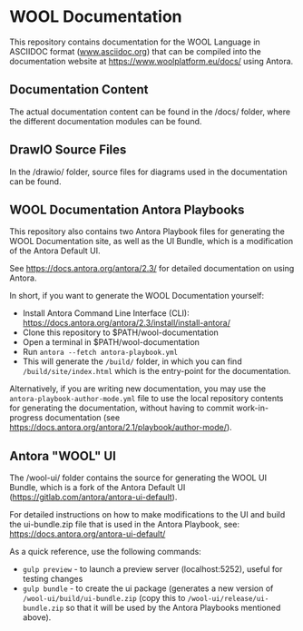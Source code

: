 # WOOL Documentation
This repository contains documentation for the WOOL Language in ASCIIDOC format (www.asciidoc.org) that can be compiled into the documentation website at https://www.woolplatform.eu/docs/ using Antora.

## Documentation Content
The actual documentation content can be found in the /docs/ folder, where the different documentation modules can be found.

## DrawIO Source Files
In the /drawio/ folder, source files for diagrams used in the documentation can be found.

## WOOL Documentation Antora Playbooks
This repository also contains two Antora Playbook files for generating the WOOL Documentation site, as well as the UI Bundle, which is a modification of the Antora Default UI.

See https://docs.antora.org/antora/2.3/ for detailed documentation on using Antora.

In short, if you want to generate the WOOL Documentation yourself:

 - Install Antora Command Line Interface (CLI): https://docs.antora.org/antora/2.3/install/install-antora/
 - Clone this repository to $PATH/wool-documentation
 - Open a terminal in $PATH/wool-documentation
 - Run `antora --fetch antora-playbook.yml`
 - This will generate the `/build/` folder, in which you can find `/build/site/index.html` which is the entry-point for the documentation.

Alternatively, if you are writing new documentation, you may use the `antora-playbook-author-mode.yml` file to use the local repository contents for generating the documentation, without having to commit work-in-progress documentation (see https://docs.antora.org/antora/2.1/playbook/author-mode/).

## Antora "WOOL" UI
The /wool-ui/ folder contains the source for generating the WOOL UI Bundle, which is a fork of the Antora Default UI (https://gitlab.com/antora/antora-ui-default).

For detailed instructions on how to make modifications to the UI and build the ui-bundle.zip file that is used in the Antora Playbook, see: https://docs.antora.org/antora-ui-default/

As a quick reference, use the following commands:
 * `gulp preview` - to launch a preview server (localhost:5252), useful for testing changes
 * `gulp bundle` - to create the ui package (generates a new version of `/wool-ui/build/ui-bundle.zip` (copy this to `/wool-ui/release/ui-bundle.zip` so that it will be used by the Antora Playbooks mentioned above).
